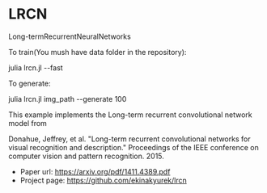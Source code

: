# LRCN
Long-termRecurrentNeuralNetworks

To train(You mush have data folder in the repository):

julia lrcn.jl --fast

To generate:

julia lrcn.jl img_path --generate 100

This example implements the Long-term recurrent convolutional network model from

Donahue, Jeffrey, et al. "Long-term recurrent convolutional networks for visual recognition and description."
Proceedings of the IEEE conference on computer vision and pattern recognition. 2015.

* Paper url: https://arxiv.org/pdf/1411.4389.pdf
* Project page: https://github.com/ekinakyurek/lrcn
